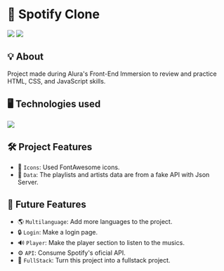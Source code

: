 <h1>🎵 Spotify Clone</h1>
<img loading="lazy" src="http://img.shields.io/static/v1?label=STATUS&message=UNDER%20CONSTRUCTION&color=GREEN&style=for-the-badge"/> 
<img loading="lazy" src="https://img.shields.io/github/stars/DanielSouza2005?style=social"/>

<h2>💡 About</h2>
<p>Project made during Alura's Front-End Immersion to review and practice HTML, CSS, and JavaScript skills.</p>

<h2>🖥️ Technologies used </h2>
<div align="left" dir="auto">
  <a href="https://skillicons.dev" rel="nofollow">
    <img src="https://skillicons.dev/icons?i=html,css,javascript,react,typescript" style="max-width: 100%;">
  </a>
  <br>
</div>

<h2>🛠️ Project Features </h2>

- 🎨 `Icons`: Used FontAwesome icons.
- 🧩 `Data`: The playlists and artists data are from a fake API with Json Server.
  
<h2>🔮 Future Features </h2>

- 🌎 `Multilanguage`: Add more languages to the project.
- 🔒 `Login`: Make a login page.
- 🔊 `Player`: Make the player section to listen to the musics.
- ⚙️ `API`: Consume Spotify's oficial API.
- 🔄 `FullStack`: Turn this project into a fullstack project.
